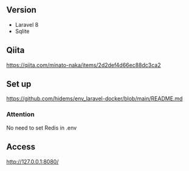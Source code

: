 ## Version
- Laravel 8
- Sqlite

## Qiita
https://qiita.com/minato-naka/items/2d2def4d66ec88dc3ca2

## Set up
https://github.com/hidems/env_laravel-docker/blob/main/README.md

### Attention 
No need to set Redis in .env

## Access
http://127.0.0.1:8080/

